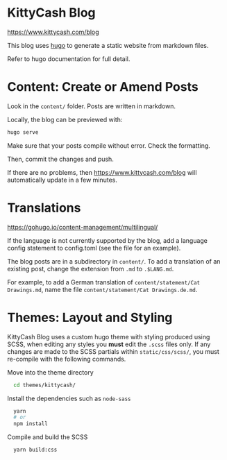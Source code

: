 KittyCash Blog
============

https://www.kittycash.com/blog

This blog uses [hugo](https://gohugo.io/) to generate a static website from markdown files.

Refer to hugo documentation for full detail.

Content: Create or Amend Posts
==============================

Look in the `content/` folder. Posts are written in markdown.

Locally, the blog can be previewed with:

```sh
hugo serve
```

Make sure that your posts compile without error. Check the formatting.

Then, commit the changes and push.

If there are no problems, then https://www.kittycash.com/blog will automatically update in a few minutes.

Translations
============

https://gohugo.io/content-management/multilingual/

If the language is not currently supported by the blog,
add a language config statement to config.toml (see the file for an example).

The blog posts are in a subdirectory in `content/`.
To add a translation of an existing post, change the extension from `.md` to `.$LANG.md`.

For example, to add a German translation of `content/statement/Cat Drawings.md`,
name the file `content/statement/Cat Drawings.de.md`.

Themes: Layout and Styling
==========================

KittyCash Blog uses a custom hugo theme with styling produced using SCSS, when editing any styles you **must** edit the `.scss` files only. If any changes are made to the SCSS partials within `static/css/scss/`, you must re-compile with the following commands.

Move into the theme directory
```sh
  cd themes/kittycash/
```

Install the dependencies such as `node-sass`
```sh
  yarn
  # or
  npm install
```

Compile and build the SCSS
```sh
  yarn build:css
```
